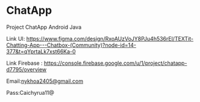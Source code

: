 # ChatApp
Project ChatApp Android Java

Link UI: https://www.figma.com/design/RxoAUzVoJY8PJu4h536rEl/TEXTit-Chatting-App---Chatbox-(Community)?node-id=14-377&t=qYprtaLk7xst66Ka-0


Link Firebase : https://console.firebase.google.com/u/1/project/chatapp-d7795/overview

Email:nykhoa2405@gmail.com

Pass:Caichyrua11@
